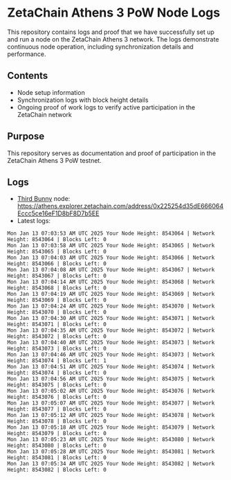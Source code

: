 # ZetaChain Athens 3 PoW Node Logs
This repository contains logs and proof that we have successfully set up and run a node on the ZetaChain Athens 3 network. The logs demonstrate continuous node operation, including synchronization details and performance.

## Contents
- Node setup information
- Synchronization logs with block height details
- Ongoing proof of work logs to verify active participation in the ZetaChain network

## Purpose
This repository serves as documentation and proof of participation in the ZetaChain Athens 3 PoW testnet.

## Logs

- [Third Bunny](https://thirdbunny.xyz/) node: https://athens.explorer.zetachain.com/address/0x225254d35dE666064Eccc5ce16eF1D8bF8D7b5EE
- Latest logs:
```
Mon Jan 13 07:03:53 AM UTC 2025 Your Node Height: 8543064 | Network Height: 8543064 | Blocks Left: 0
Mon Jan 13 07:03:58 AM UTC 2025 Your Node Height: 8543065 | Network Height: 8543065 | Blocks Left: 0
Mon Jan 13 07:04:03 AM UTC 2025 Your Node Height: 8543066 | Network Height: 8543066 | Blocks Left: 0
Mon Jan 13 07:04:08 AM UTC 2025 Your Node Height: 8543067 | Network Height: 8543067 | Blocks Left: 0
Mon Jan 13 07:04:14 AM UTC 2025 Your Node Height: 8543068 | Network Height: 8543068 | Blocks Left: 0
Mon Jan 13 07:04:19 AM UTC 2025 Your Node Height: 8543069 | Network Height: 8543069 | Blocks Left: 0
Mon Jan 13 07:04:24 AM UTC 2025 Your Node Height: 8543070 | Network Height: 8543070 | Blocks Left: 0
Mon Jan 13 07:04:30 AM UTC 2025 Your Node Height: 8543071 | Network Height: 8543071 | Blocks Left: 0
Mon Jan 13 07:04:35 AM UTC 2025 Your Node Height: 8543072 | Network Height: 8543072 | Blocks Left: 0
Mon Jan 13 07:04:40 AM UTC 2025 Your Node Height: 8543073 | Network Height: 8543073 | Blocks Left: 0
Mon Jan 13 07:04:46 AM UTC 2025 Your Node Height: 8543073 | Network Height: 8543074 | Blocks Left: 1
Mon Jan 13 07:04:51 AM UTC 2025 Your Node Height: 8543074 | Network Height: 8543074 | Blocks Left: 0
Mon Jan 13 07:04:56 AM UTC 2025 Your Node Height: 8543075 | Network Height: 8543075 | Blocks Left: 0
Mon Jan 13 07:05:02 AM UTC 2025 Your Node Height: 8543076 | Network Height: 8543076 | Blocks Left: 0
Mon Jan 13 07:05:07 AM UTC 2025 Your Node Height: 8543077 | Network Height: 8543077 | Blocks Left: 0
Mon Jan 13 07:05:12 AM UTC 2025 Your Node Height: 8543078 | Network Height: 8543078 | Blocks Left: 0
Mon Jan 13 07:05:18 AM UTC 2025 Your Node Height: 8543079 | Network Height: 8543079 | Blocks Left: 0
Mon Jan 13 07:05:23 AM UTC 2025 Your Node Height: 8543080 | Network Height: 8543080 | Blocks Left: 0
Mon Jan 13 07:05:28 AM UTC 2025 Your Node Height: 8543081 | Network Height: 8543081 | Blocks Left: 0
Mon Jan 13 07:05:34 AM UTC 2025 Your Node Height: 8543082 | Network Height: 8543082 | Blocks Left: 0
```
